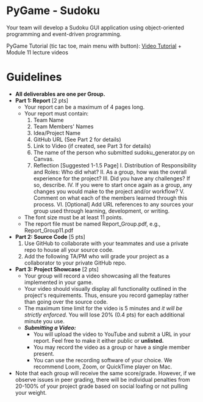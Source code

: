 # PyGame - Sudoku
Your team will develop a Sudoku GUI application using object-oriented programming and event-driven programming.

PyGame Tutorial (tic tac toe, main menu with button): [Video Tutorial](https://www.youtube.com/watch?v=U9H60qtw0Yg&ab_channel=LoganChenicek-UF) + Module 11 lecture videos

# Guidelines
* **All deliverables are one per Group.**
* **Part 1: Report** [2 pts]
  * Your report can be a maximum of 4 pages long.
  * Your report must contain:
    1. Team Name
    2. Team Members' Names
    3. Idea/Project Name
    4. GitHub URL (See Part 2 for details)
    5. Link to Video (if created, see Part 3 for details)
    6. The name of the person who submitted sudoku_generator.py on Canvas.
    7. Reflection [Suggested 1-1.5 Page]
      I. Distribution of Responsibility and Roles: Who did what?
      II. As a group, how was the overall experience for the project?
      III. Did you have any challenges? If so, describe.
      IV. If you were to start once again as a group, any changes you would make to the project and/or workflow?
      V. Comment on what each of the members learned through this process.
      VI. [Optional] Add URL references to any sources your group used through learning, development, or writing.
  * The font size must be at least 11 points.
  * The report file must be named Report_Group<group number>.pdf, e.g., Report_Group11.pdf
* **Part 2: Source Code** [5 pts]
  1. Use GitHub to collaborate with your teammates and use a private repo to house all your source code.
  2. Add the following TA/PM who will grade your project as a collaborator to your private GitHub repo.
* **Part 3: Project Showcase** [2 pts]
    * Your group will record a video showcasing all the features implemented in your game.
    * Your video should visually display all functionality outlined in the project's requirements. Thus, ensure you record gameplay rather than going over the source code.
    * The maximum time limit for the video is 5 minutes and *it will be strictly enforced*. You will lose 20% (0.4 pts) for each additional minute you use.
  * ***Submitting a Video:*** 
    * You will upload the video to YouTube and submit a URL in your report. Feel free to make it either public or **unlisted.**
    * You may record the video as a group or have a single member present.
    * You can use the recording software of your choice. We recommend Loom, Zoom, or QuickTime player on Mac.
* Note that each group will receive the same score/grade. However, if we observe issues in peer grading, there will be individual penalties from 20-100% of your project grade based on social loafing or not pulling your weight.
